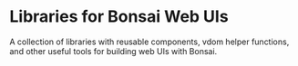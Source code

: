 # Libraries for Bonsai Web UIs

A collection of libraries with reusable components, vdom helper functions, and other
useful tools for building web UIs with Bonsai.
